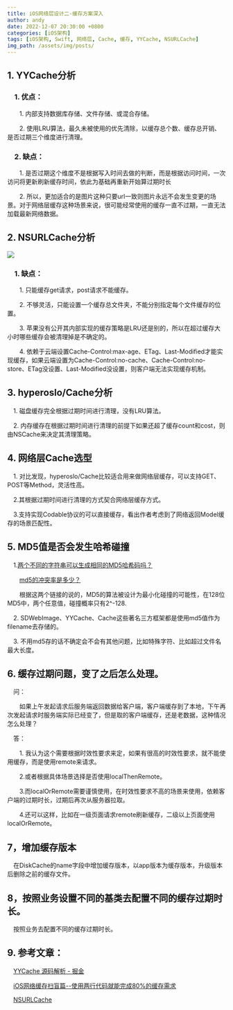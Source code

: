 ```yaml
---
title: iOS网络层设计二-缓存方案深入
author: andy
date: 2022-12-07 20:30:00 +0800
categories: [iOS架构]
tags: [iOS架构, Swift, 网络层, Cache, 缓存, YYCache, NSURLCache]
img_path: /assets/img/posts/
---
```


## 1. YYCache分析
### &emsp;1. 优点：

&emsp;&emsp;1. 内部支持数据库存储、文件存储、或混合存储。

&emsp;&emsp;2. 使用LRU算法，最久未被使用的优先清除，以缓存总个数、缓存总开销、是否过期三个维度进行清理。

### &emsp;2. 缺点：

&emsp;&emsp;1. 是否过期这个维度不是根据写入时间去做的判断，而是根据访问时间，一次访问将更新刷新缓存时间，依此为基础再重新开始算过期时长

&emsp;&emsp;2. 所以，更加适合的是图片这种只要url一致则图片永远不会发生变更的场景。对于网络层缓存这种场景来说，很可能经常使用的缓存一直不过期，一直无法加载最新网络数据。

## 2. NSURLCache分析

![](NSURLCache.png)

### &emsp;1. 缺点：

&emsp;&emsp;1. 只能缓存get请求，post请求不能缓存。

&emsp;&emsp;2. 不够灵活，只能设置一个缓存总文件夹，不能分别指定每个文件缓存的位置。

&emsp;&emsp;3. 苹果没有公开其内部实现的缓存策略是LRU还是别的，所以在超过缓存大小时哪些缓存会被清理掉是不确定的。

&emsp;&emsp;4. 依赖于云端设置Cache-Control:max-age、ETag、Last-Modified才能实现缓存，如果云端设置为Cache-Control:no-cache、Cache-Control:no-store、ETag没设置、Last-Modified没设置，则客户端无法实现缓存机制。

## 3. hyperoslo/Cache分析

&emsp;1. 磁盘缓存完全根据过期时间进行清理，没有LRU算法。

&emsp;2. 内存缓存在根据过期时间进行清理的前提下如果还超了缓存count和cost，则由NSCache来决定其清理策略。

## 4. 网络层Cache选型

&emsp;1. 对比发现，hyperoslo/Cache比较适合用来做网络层缓存，可以支持GET、POST等Method，灵活性高。

&emsp;2.其根据过期时间进行清理的方式契合网络层缓存方式。

&emsp;3.支持实现Codable协议的可以直接缓存，看出作者考虑到了网络返回Model缓存的场景匹配性。

## 5. MD5值是否会发生哈希碰撞
&emsp;1.[两个不同的字符串可以生成相同的MD5哈希码吗？](https://www.javaroad.cn/questions/130314)

&emsp;&emsp;[md5的冲突率是多少？](https://www.it1352.com/558448.html)

&emsp;&emsp;根据这两个链接的说的，MD5的算法被设计为最小化碰撞的可能性，在128位MD5中，两个任意值，碰撞概率只有2^-128.

&emsp;2. SDWebImage、YYCache、Cache这些著名三方框架都是使用md5值作为filename去存储的。

&emsp;3. 不用md5存的话不确定会不会有其他问题，比如特殊字符、比如超过文件名最大长度。

## 6. 缓存过期问题，变了之后怎么处理。
&emsp;问：

&emsp;&emsp;如果上午发起请求后服务端返回数据给客户端，客户端缓存到了本地，下午再次发起请求时服务端实际已经变了，但是取的客户端缓存，还是老数据，这种情况怎么处理？

&emsp;答：

&emsp;&emsp;1. 我认为这个需要根据时效性要求来定，如果有很高的时效性要求，就不能使用缓存，而是使用remote来请求。

&emsp;&emsp;2.或者根据具体场景选择是否使用localThenRemote。

&emsp;&emsp;3.而localOrRemote需要谨慎使用，在时效性要求不高的场景来使用，依赖客户端的过期时长，过期后再次从服务器拉取。

&emsp;&emsp;4.还可以这样，比如在一级页面请求remote刷新缓存，二级以上页面使用localOrRemote。

## 7，增加缓存版本
&emsp;在DiskCache的name字段中增加缓存版本，以app版本为缓存版本，升级版本后删除之前的缓存文件。

## 8，按照业务设置不同的基类去配置不同的缓存过期时长。
&emsp;按照业务去配置不同的缓存过期时长。

## 9. 参考文章：

&emsp;[YYCache 源码解析 - 掘金](https://juejin.cn/post/6844903554214264840) 

&emsp;[iOS网络缓存扫盲篇--使用两行代码就能完成80%的缓存需求](https://www.jianshu.com/p/fb5aaeac06ef)

&emsp;[NSURLCache](https://www.jianshu.com/p/b4488c53225a)
